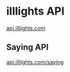 # illlights API

[api.illlights.com](https://api.illlights.com)


## Saying API

[api.illlights.com/saying](https://api.illlights.com/saying)
